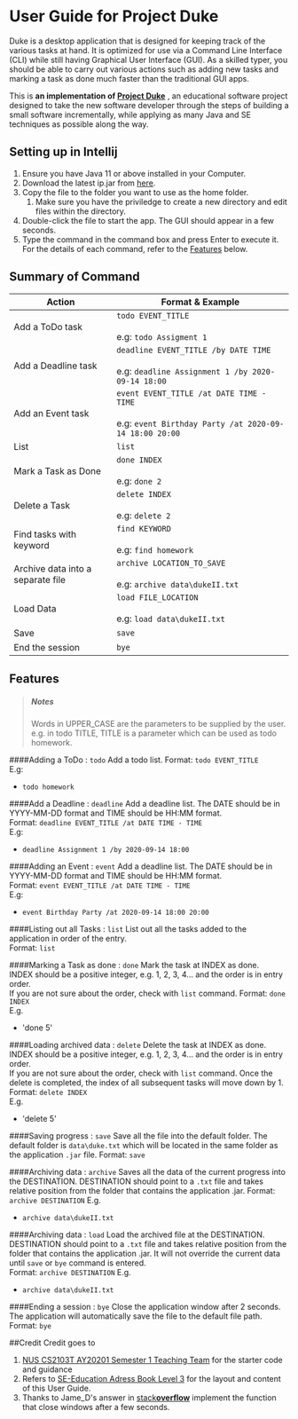 # User Guide for Project Duke

Duke is a desktop application that is designed for keeping track of the various tasks at hand. It is optimized for 
use via a Command Line Interface (CLI) while still having Graphical User Interface (GUI). As a skilled typer, you should
be able to carry out various actions such as adding new tasks and marking a task as done much faster than the 
traditional GUI apps.

This is **an implementation of [Project Duke](https://nus-cs2103-ay1920s2.github.io/website/se-book-adapted/projectDuke/index.html)**
, an educational software project designed to take the new software developer through the steps of building
a small software incrementally, while applying as many Java and SE techniques as possible along the way.


## Setting up in Intellij
1. Ensure you have Java 11 or above installed in your Computer.
1. Download the latest ip.jar from [here](https://github.com/Nahoyhp/ip).
1. Copy the file to the folder you want to use as the home folder.
   1. Make sure you have the priviledge to create a new directory and edit files within the directory.
1. Double-click the file to start the app. The GUI should appear in a few seconds.
1. Type the command in the command box and press Enter to execute it. 
For the details of each command, refer to the [Features](##features) below.


## Summary of Command
Action | Format & Example
-----------------------|-----------------------
Add a ToDo task | `todo EVENT_TITLE ` <br/> <br/> e.g: `todo Assigment 1`
Add a Deadline task | `deadline EVENT_TITLE /by DATE TIME` <br/> <br/> e.g: `deadline Assignment 1 /by 2020-09-14 18:00`
Add an Event task | `event EVENT_TITLE /at DATE TIME - TIME` <br/> <br/> e.g: `event Birthday Party /at 2020-09-14 18:00 20:00`
List | `list`
Mark a Task as Done | `done INDEX` <br/> <br/> e.g: `done 2`
Delete a Task | `delete INDEX` <br/> <br/> e.g: `delete 2`
Find tasks with keyword | `find KEYWORD` <br/> <br/> e.g: `find homework`
Archive data into a separate file | `archive LOCATION_TO_SAVE` <br/> <br/> e.g: `archive data\dukeII.txt`
Load Data | `load FILE_LOCATION` <br/> <br/> e.g: `load data\dukeII.txt`
Save | `save`
End the session | `bye`


## Features
<blockquote>
<h5>Notes</h5>
<font>
Words in UPPER_CASE are the parameters to be supplied by the user.
e.g. in todo TITLE, TITLE is a parameter which can be used as todo homework.
</font>
</blockquote>

####Adding a ToDo : `todo`
Add a todo list.
Format: `todo EVENT_TITLE`  
E.g:
* `todo homework`

####Add a Deadline : `deadline`
Add a deadline list. The DATE should be in YYYY-MM-DD format and TIME should be HH:MM format.  
Format: `deadline EVENT_TITLE /at DATE TIME - TIME`  
E.g:
* `deadline Assignment 1 /by 2020-09-14 18:00`

####Adding an Event : `event`
Add a deadline list. The DATE should be in YYYY-MM-DD format and TIME should be HH:MM format.  
Format: `event EVENT_TITLE /at DATE TIME - TIME`  
E.g:
* `event Birthday Party /at 2020-09-14 18:00 20:00`

####Listing out all Tasks : `list`
List out all the tasks added to the application in order of the entry.   
Format: `list`

####Marking a Task as done : `done`
Mark the task at INDEX as done.  
INDEX should be a positive integer, e.g. 1, 2, 3, 4... and the order is in entry order.  
If you are not sure about the order, check with `list` command.
Format: `done INDEX`  
E.g.
* 'done 5'

####Loading archived data : `delete`
Delete the task at INDEX as done.  
INDEX should be a positive integer, e.g. 1, 2, 3, 4... and the order is in entry order.  
If you are not sure about the order, check with `list` command.
Once the delete is completed, the index of all subsequent tasks will move down by 1. 
Format: `delete INDEX`  
E.g.
* 'delete 5'  

####Saving progress : `save`
Save all the file into the default folder.
The default folder is `data\duke.txt` which will be located in the same folder as the application `.jar` file.
Format: `save`

####Archiving data : `archive`
Saves all the data of the current progress into the DESTINATION.
DESTINATION should point to a `.txt` file and takes relative position from the folder that contains the application .jar.
Format: `archive DESTINATION`
E.g.
* `archive data\dukeII.txt`  

####Archiving data : `load`
Load the archived file at the DESTINATION.
DESTINATION should point to a `.txt` file and takes relative position from the folder that contains the application .jar.
It will not override the current data until `save` or `bye` command is entered.  
Format: `archive DESTINATION`
E.g.
* `archive data\dukeII.txt`

####Ending a session : `bye`
Close the application window after 2 seconds.  
The application will automatically save the file to the default file path.  
Format: `bye`

##Credit
Credit goes to
1. [NUS CS2103T AY20201 Semester 1 Teaching Team](https://github.com/nus-cs2103-AY2021S1/ip) for the starter code and guidance
1. Refers to [SE-Education Adress Book Level 3](https://se-education.org/addressbook-level3/UserGuide.html) for the layout and content of
this User Guide. 
1. Thanks to Jame_D's answer in [stack**overflow**](https://stackoverflow.com/questions/27334455/how-to-close-a-stage-after-a-certain-amount-of-time-javafx.)
implement the function that close windows after a few seconds.


